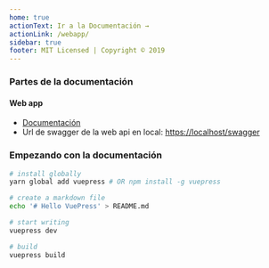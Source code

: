 ```yaml
---
home: true
actionText: Ir a la Documentación →
actionLink: /webapp/
sidebar: true
footer: MIT Licensed | Copyright © 2019 
---
```

### Partes de la documentación

####  Web app
- [Documentación](/webapp/)
- Url de swagger de la web api en local: [https://localhost/swagger](https://localhost/swagger)

### Empezando con la documentación

``` bash
# install globally
yarn global add vuepress # OR npm install -g vuepress

# create a markdown file
echo '# Hello VuePress' > README.md

# start writing
vuepress dev

# build
vuepress build
```


